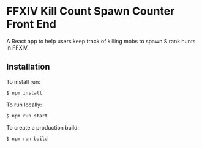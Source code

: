 # FFXIV Kill Count Spawn Counter Front End

A React app to help users keep track of killing mobs to spawn S rank hunts in FFXIV.

## Installation 

To install run:
```bash
$ npm install
```

To run locally:
```bash
$ npm run start
```

To create a production build:

```bash
$ npm run build
```